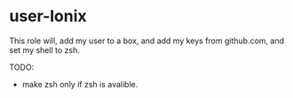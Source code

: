 user-lonix
=========

This role will, add my user to a box, and add my keys from github.com, and set my shell to zsh.

TODO:
 - make zsh only if zsh is avalible.
